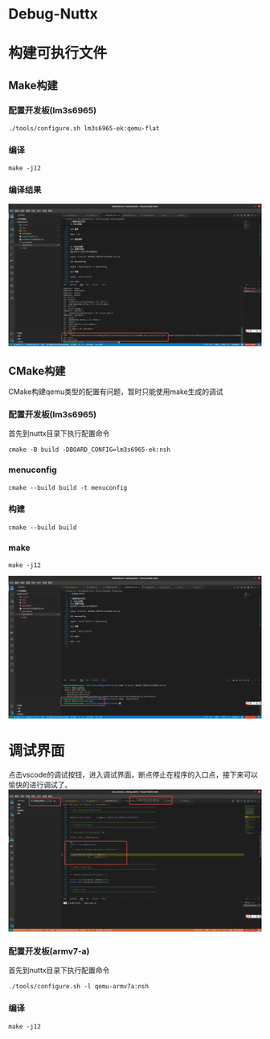 # Debug-Nuttx

# 构建可执行文件
## Make构建
### 配置开发板(lm3s6965)
```
./tools/configure.sh lm3s6965-ek:qemu-flat
```
### 编译
```
make -j12
```
### 编译结果
![Make构建结果](Make生成可执行程序.png)

## CMake构建
CMake构建qemu类型的配置有问题，暂时只能使用make生成的调试

### 配置开发板(lm3s6965)
首先到nuttx目录下执行配置命令
```
cmake -B build -DBOARD_CONFIG=lm3s6965-ek:nsh
```
### menuconfig
```
cmake --build build -t menuconfig
```
### 构建
```
cmake --build build
```
### make
```
make -j12
```
![CMake构建结果](CMake生成可执行程序.png)

# 调试界面
点击vscode的调试按钮，进入调试界面，断点停止在程序的入口点，接下来可以愉快的进行调试了。
![进入调试界面](进入调试界面.png)

### 配置开发板(armv7-a)
首先到nuttx目录下执行配置命令
```
./tools/configure.sh -l qemu-armv7a:nsh
```
### 编译
```
make -j12
```